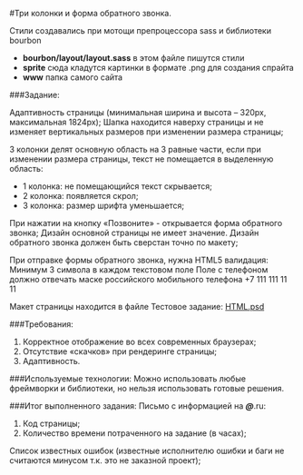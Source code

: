 #Три колонки и форма обратного звонка.

Стили создавались при мотощи препроцессора sass и библиотеки bourbon

* **bourbon/layout/layout.sass** в этом файле пишутся стили
* **sprite** сюда кладутся картинки в формате .png для создания спрайта
* **www** папка самого сайта

###Задание:

Адаптивность страницы (минимальная ширина и высота – 320px, максимальная 1824px);
Шапка находится наверху страницы и не изменяет вертикальных размеров при изменении размера страницы;

3 колонки делят основную область на 3 равные части, если при изменении размера страницы, текст не помещается в выделенную область:
* 1 колонка: не помещающийся текст скрывается;
* 2 колонка: появляется скрол;
* 3 колонка: размер шрифта уменьшается;

При нажатии на кнопку «Позвоните» - открывается форма обратного звонка;
Дизайн основной страницы не имеет значение. Дизайн обратного звонка должен быть сверстан точно по макету;

При отправке формы обратного звонка, нужна HTML5 валидация:
Минимум 3 символа в каждом текстовом поле
Поле с телефоном должно отвечать маске российского мобильного телефона +7 111 111 11 11


Макет страницы находится в файле Тестовое задание:  [HTML.psd](https://www.dropbox.com/s/xjnicqatzy894xd/%D0%A2%D0%B5%D1%81%D1%82%D0%BE%D0%B2%D0%BE%D0%B5%20%D0%B7%D0%B0%D0%B4%D0%B0%D0%BD%D0%B8%D0%B5%20HTML.psd?dl=0 "HTML.psd") 

###Требования:
1. Корректное отображение во всех современных браузерах;
2. Отсутствие «скачков» при рендеринге страницы;
3. Адаптивность.

###Используемые технологии:
Можно использовать любые фреймворки и библиотеки, но нельзя использовать готовые решения.

###Итог выполненного задания:
Письмо c информацией на ___@___.ru:
1. Код страницы;
2. Количество времени потраченного на задание (в часах);

Список известных ошибок (известные исполнителю ошибки и баги не считаются минусом т.к. это не заказной проект);
